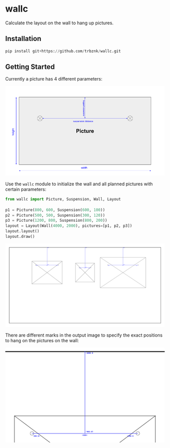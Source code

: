 # wallc

Calculate the layout on the wall to hang up pictures.

## Installation

```python
pip install git+https://github.com/trbznk/wallc.git
```

## Getting Started

Currently a picture has 4 different parameters:

![picture parameters](bin/picture_parameters.png)

Use the `wallc` module to initialize the wall and all planned pictures with certain parameters:

```python
from wallc import Picture, Suspension, Wall, Layout

p1 = Picture(800, 600, Suspension(600, 100))
p2 = Picture(500, 500, Suspension(300, 120))
p3 = Picture(1200, 800, Suspension(800, 200))
layout = Layout(Wall(4000, 2000), pictures=[p1, p2, p3])
layout.layout()
layout.draw()
```

![Example Output](bin/example_output.png)

There are different marks in the output image to specify the exact positions to hang on the pictures on the wall:

![Example Zoom](bin/example_zoom.png)
